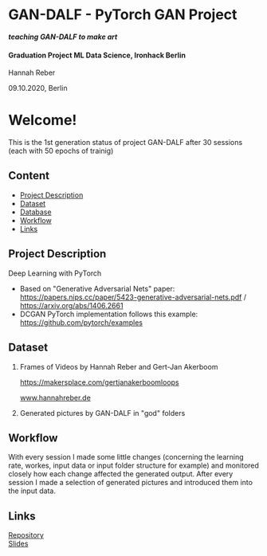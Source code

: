 # GAN-DALF - PyTorch GAN Project
   **_teaching GAN-DALF to make art_**







#### Graduation Project ML Data Science, Ironhack Berlin



Hannah Reber


09.10.2020, Berlin








# Welcome!
This is the 1st generation status of project GAN-DALF after 30 sessions (each with 50 epochs of trainig)

## Content
- [Project Description](#project-description)
- [Dataset](#dataset)
- [Database](#database)
- [Workflow](#workflow)
- [Links](#links)


## Project Description

Deep Learning with PyTorch
  - Based on "Generative Adversarial Nets" paper: 
      https://papers.nips.cc/paper/5423-generative-adversarial-nets.pdf / https://arxiv.org/abs/1406.2661
  - DCGAN PyTorch implementation follows this example: 
      https://github.com/pytorch/examples



## Dataset

1) Frames of Videos by Hannah Reber and Gert-Jan Akerboom
        
      https://makersplace.com/gertjanakerboomloops
    
      www.hannahreber.de


2) Generated pictures by GAN-DALF in "god" folders



## Workflow

With every session I made some little changes (concerning the learning rate, workes, input data or input folder structure for example) and monitored closely how each change affected the generated output.
After every session I made a selection of generated pictures and introduced them into the input data.
 

## Links

[Repository](https://github.com/hannahaih/Project-GANDALF.git)  
[Slides](https://docs.google.com/presentation/d/1mHoXyQtSCE_kiChOERCEBBLBbHhAH3XoZRZxUVj2kP0/edit?usp=sharing)  




